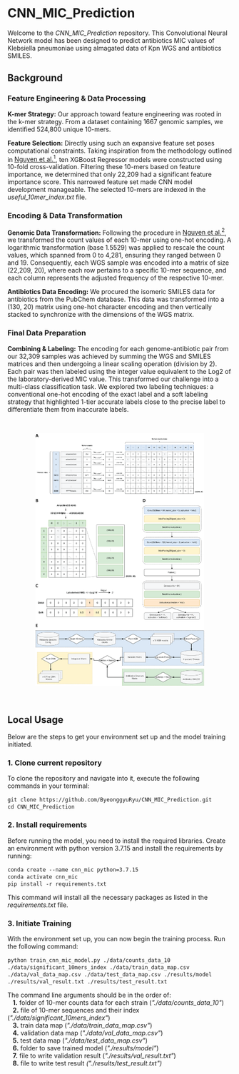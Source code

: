 # CNN_MIC_Prediction
Welcome to the _CNN_MIC_Prediction_ repository. This Convolutional Neural Network model has been designed to predict antibiotics MIC values of Klebsiella pneumoniae using almagated data of Kpn WGS and antibiotics SMILES.
## Background
### Feature Engineering & Data Processing
**K-mer Strategy:** Our approach toward feature engineering was rooted in the k-mer strategy. From a dataset containing 1667 genomic samples, we identified 524,800 unique 10-mers.

**Feature Selection:** Directly using such an expansive feature set poses computational constraints. Taking inspiration from the methodology outlined in [Nguyen et al.<sup>1</sup>](https://www.nature.com/articles/s41598-017-18972-w), ten XGBoost Regressor models were constructed using 10-fold cross-validation. Filtering these 10-mers based on feature importance, we determined that only 22,209 had a significant feature importance score. This narrowed feature set made CNN model development manageable. The selected 10-mers are indexed in the _useful_10mer_index.txt_ file.

### Encoding & Data Transformation
**Genomic Data Transformation:** Following the procedure in [Nguyen et al.<sup>2</sup>](https://www.sciencedirect.com/science/article/pii/S2001037022005979), we transformed the count values of each 10-mer using one-hot encoding. A logarithmic transformation (base 1.5529) was applied to rescale the count values, which spanned from 0 to 4,281, ensuring they ranged between 0 and 19. Consequently, each WGS sample was encoded into a matrix of size (22,209, 20), where each row pertains to a specific 10-mer sequence, and each column represents the adjusted frequency of the respective 10-mer.

**Antibiotics Data Encoding:** We procured the isomeric SMILES data for antibiotics from the PubChem database. This data was transformed into a (130, 20) matrix using one-hot character encoding and then vertically stacked to synchronize with the dimensions of the WGS matrix.

### Final Data Preparation
**Combining & Labeling:** The encoding for each genome-antibiotic pair from our 32,309 samples was achieved by summing the WGS and SMILES matrices and then undergoing a linear scaling operation (division by 2). Each pair was then labeled using the integer value equivalent to the Log2 of the laboratory-derived MIC value. This transformed our challenge into a multi-class classification task. We explored two labeling techniques: a conventional one-hot encoding of the exact label and a soft labeling strategy that highlighted 1-tier accurate labels close to the precise label to differentiate them from inaccurate labels.

<br />
<p align="center">
  <img src="./Figure_1.png" width=75%>
</p>
<br />

## Local Usage
Below are the steps to get your environment set up and the model training initiated.
### 1. Clone current repository 
To clone the repository and navigate into it, execute the following commands in your terminal:

```
git clone https://github.com/ByeonggyuRyu/CNN_MIC_Prediction.git
cd CNN_MIC_Prediction
```
### 2. Install requirements
Before running the model, you need to install the required libraries.
Create an environment with python version 3.7.15 and install the requirements by running:

```
conda create --name cnn_mic python=3.7.15
conda activate cnn_mic
pip install -r requirements.txt
```
This command will install all the necessary packages as listed in the _requirements.txt_ file.
### 3. Initiate Training
With the environment set up, you can now begin the training process. Run the following command:

```
python train_cnn_mic_model.py ./data/counts_data_10 ./data/significant_10mers_index ./data/train_data_map.csv ./data/val_data_map.csv ./data/test_data_map.csv ./results/model ./results/val_result.txt ./results/test_result.txt
```
The command line arguments should be in the order of:
<br />
&nbsp;&nbsp; **1.**  folder of 10-mer counts data for each strain (*"./data/counts_data_10"*)
<br />
&nbsp;&nbsp; **2.**  file of 10-mer sequences and their index (*"./data/significant_10mers_index"*)
<br />
&nbsp;&nbsp; **3.**  train data map (*"./data/train_data_map.csv"*)
<br />
&nbsp;&nbsp; **4.**  validation data map (*"./data/val_data_map.csv"*)
<br />
&nbsp;&nbsp; **5.**  test data map (*"./data/test_data_map.csv"*)
<br />
&nbsp;&nbsp; **6.**  folder to save trained model (*"./results/model"*)
<br />
&nbsp;&nbsp; **7.**  file to write validation result (*"./results/val_result.txt"*)
<br />
&nbsp;&nbsp; **8.**  file to write test result *("./results/test_result.txt")*
